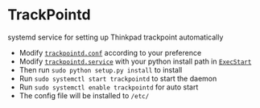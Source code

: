 # TrackPointd
systemd service for setting up Thinkpad trackpoint automatically

 - Modify [`trackpointd.conf`](trackpointd.conf) according to your preference
 - Modify [`trackpointd.service`](trackpointd.service) with your python install path in [`ExecStart`](https://github.com/Zonglin-Li6565/TrackPointd/blob/1def5f7017ec8919820378ff1c4c7cb551dada80/trackpointd.service#L6)
 - Then run `sudo python setup.py install` to install
 - Run `sudo systemctl start trackpointd` to start the daemon
 - Run `sudo systemctl enable trackpointd` for auto start
 - The config file will be installed to `/etc/`

